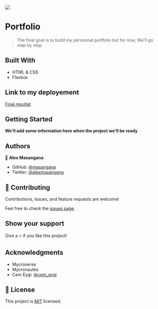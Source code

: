 ![](https://img.shields.io/badge/Microverse-blueviolet)

# Portfolio

> The final goal is to build my personnal portfolio but for now, We'll go step by step


## Built With

- HTML & CSS
- Flexbox

## Link to my deployement

[Final resultat](https://masangana.github.io/Portfolio/)


## Getting Started

**We'll add some information here when the project we'll be ready**

## Authors

👤 **Alex Masangana**

- GitHub: [@masangana](https://github.com/masangana)
- Twitter: [@alexmasangana](https://twitter.com/alexmasangana)

## 🤝 Contributing

Contributions, issues, and feature requests are welcome!

Feel free to check the [issues page](../../issues/).

## Show your support

Give a ⭐️ if you like this project!

## Acknowledgments

- Mycroverse
- Mycronautes
- Cem Eygi: [@cem_eygi](https://twitter.com/cem_eygi)

## 📝 License

This project is [MIT](./MIT.md) licensed.
